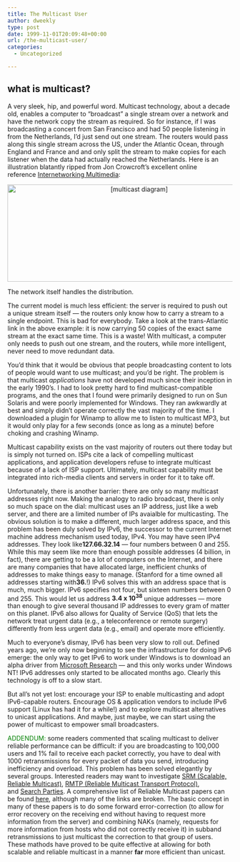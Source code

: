 ```yaml
---
title: The Multicast User
author: dweekly
type: post
date: 1999-11-01T20:09:48+00:00
url: /the-multicast-user/
categories:
  - Uncategorized

---
```

## what is multicast?

A very sleek, hip, and powerful word. Multicast technology, about a decade old, enables a computer to &#8220;broadcast&#8221; a single stream over a network and have the network copy the stream as required. So for instance, if I was broadcasting a concert from San Francisco and had 50 people listening in from the Netherlands, I&#8217;d just send out one stream. The routers would pass along this single stream across the US, under the Atlantic Ocean, through England and France and and only split the stream to make copies for each listener when the data had actually reached the Netherlands. Here is an illustration blatantly ripped from Jon Crowcroft&#8217;s excellent online reference [Internetworking Multimedia][1]:

<center>
  <img src="http://david.weekly.org/writings/multicast.gif" alt="[multicast diagram]" width="574" height="218" />
</center>

The network itself handles the distribution.

The current model is much less efficient: the server is required to push out a unique stream itself &#8212; the routers only know how to carry a stream to a single endpoint. This is bad for everybody. Take a look at the trans-Atlantic link in the above example: it is now carrying 50 copies of the exact same stream at the exact same time. This is a waste! With multicast, a computer only needs to push out one stream, and the routers, while more intelligent, never need to move redundant data.

You&#8217;d think that it would be obvious that people broadcasting content to lots of people would want to use multicast; and you&#8217;d be right. The problem is that multicast _applications_ have not developed much since their inception in the early 1990&#8217;s. I had to look pretty hard to find multicast-compatible programs, and the ones that I found were primarily designed to run on Sun Solaris and were poorly implemented for Windows. They ran awkwardly at best and simply didn&#8217;t operate correctly the vast majority of the time. I downloaded a plugin for Winamp to allow me to listen to multicast MP3, but it would only play for a few seconds (once as long as a minute) before choking and crashing Winamp.

Multicast capability exists on the vast majority of routers out there today but is simply not turned on. ISPs cite a lack of compelling multicast applications, and application developers refuse to integrate multicast because of a lack of ISP support. Ultimately, multicast capability must be integrated into rich-media clients and servers in order for it to take off.

Unfortunately, there is another barrier: there are only so many multicast addresses right now. Making the analogy to radio broadcast, there is only so much space on the dial: multicast uses an IP address, just like a web server, and there are a limited number of IPs avaialble for multicasting. The obvious solution is to make a different, much larger address space, and this problem has been duly solved by IPv6, the successor to the current Internet machine address mechanism used today, IPv4. You may have seen IPv4 addresses. They look like**127.66.32.14** &#8212; four numbers between 0 and 255. While this may seem like more than enough possible addresses (4 billion, in fact), there are getting to be a lot of computers on the Internet, and there are many companies that have allocated large, inefficient chunks of addresses to make things easy to manage. (Stanford for a time owned all addresses starting with**36.**!) IPv6 solves this with an address space that is much, much bigger. IPv6 specifies not four, but sixteen numbers between 0 and 255. This would let us address **3.4 x 10<sup>38</sup>** unique addresses &#8212; more than enough to give several thousand IP addresses to every gram of matter on this planet. IPv6 also allows for Quality of Service (QoS) that lets the network treat urgent data (e.g., a teleconference or remote surgery) differently from less urgent data (e.g., email) and operate more efficiently.

Much to everyone&#8217;s dismay, IPv6 has been very slow to roll out. Defined years ago, we&#8217;re only now beginning to see the infrastructure for doing IPv6 emerge: the only way to get IPv6 to work under Windows is to download an alpha driver from [Microsoft Research][2] &#8212; and this only works under Windows NT! IPv6 addresses only started to be allocated months ago. Clearly this technology is off to a slow start.

But all&#8217;s not yet lost: encourage your ISP to enable multicasting and adopt IPv6-capable routers. Encourage OS & application vendors to include IPv6 support (Linux has had it for a while!) and to explore multicast alternatives to unicast applications. And maybe, just maybe, we can start using the power of multicast to empower small broadcasters.

<span style="color: green;">ADDENDUM:</span> some readers commented that scaling multicast to deliver reliable performance can be difficult: if you are broadcasting to 100,000 users and 1% fail to receive each packet correctly, you have to deal with 1000 retransmissions for every packet of data you send, introducing inefficiency and overload. This problem has been solved elegantly by several groups. Interested readers may want to investigate [SRM (Scalable, Reliable Multicast)][3], [RMTP (Reliable Multicast Transport Protocol)][4], and [Search Parties][5]. A comprehensive list of Reliable Multicast papers can be found [here][6], although many of the links are broken. The basic concept in many of these papers is to do some forward error-correction (to allow for error recovery on the receiving end without having to request more information from the server) and combining NAKs (namely, requests for more information from hosts who did not correctly receive it) in subband retransmissions to just multicast the correction to that group of users. These mathods have proved to be quite effective at allowing for both scalable and reliable multicast in a manner **far** more efficient than unicast.

 [1]: http://www.cs.ucl.ac.uk/staff/J.Crowcroft/mmbook/book/book.html
 [2]: http://research.microsoft.com/
 [3]: http://www.aciri.org/floyd/srm.html
 [4]: http://www.bell-labs.com/project/rmtp/rmtp.html
 [5]: http://www.cs.berkeley.edu/~amc/research/search-party/
 [6]: http://research.ivv.nasa.gov/RMP/links.html